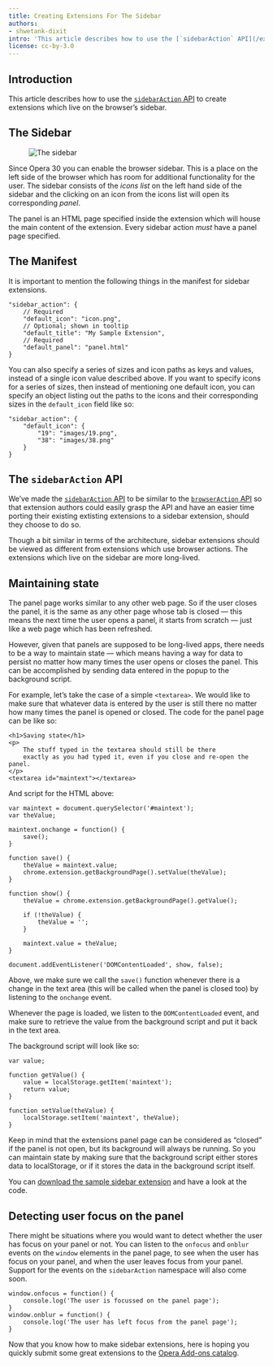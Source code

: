 ```yaml
---
title: Creating Extensions For The Sidebar
authors:
- shwetank-dixit
intro: 'This article describes how to use the [`sidebarAction` API](/extensions/sidebar-action-api/) to create extensions which live on the browser’s sidebar.'
license: cc-by-3.0
---
```


## Introduction

This article describes how to use the [`sidebarAction` API](/extensions/sidebar-action-api/) to create extensions which live on the browser’s sidebar.

## The Sidebar

<figure block="figure">
	<img elem="media" src="{{ page.id }}/scheme.png" alt="The sidebar">
</figure>

Since Opera 30 you can enable the browser sidebar. This is a place on the left side of the browser which has room for additional functionality for the user. The sidebar consists of the _icons list_ on the left hand side of the sidebar and the clicking on an icon from the icons list will open its corresponding _panel_.

The panel is an HTML page specified inside the extension which will house the main content of the extension. Every sidebar action _must_ have a panel page specified.

## The Manifest

It is important to mention the following things in the manifest for sidebar extensions.

	"sidebar_action": {
		// Required
		"default_icon": "icon.png",
		// Optional; shown in tooltip
		"default_title": "My Sample Extension",
		// Required
		"default_panel": "panel.html"
	}

You can also specify a series of sizes and icon paths as keys and values, instead of a single icon value described above. If you want to specify icons for a series of sizes, then instead of mentioning one default icon, you can specify an object listing out the paths to the icons and their corresponding sizes in the `default_icon` field like so:

	"sidebar_action": {
		"default_icon": {
			"19": "images/19.png",
			"38": "images/38.png"
		}
	}

## The `sidebarAction` API

We’ve made the [`sidebarAction` API](/extensions/sidebar-action-api/) to be similar to the [`browserAction` API](/extensions/browser-actions/) so that extension authors could easily grasp the API and have an easier time porting their existing extisting extensions to a sidebar extension, should they choose to do so.

Though a bit similar in terms of the architecture, sidebar extensions should be viewed as different from extensions which use browser actions. The extensions which live on the sidebar are more long-lived.

## Maintaining state

The panel page works similar to any other web page. So if the user closes the panel, it is the same as any other page whose tab is closed — this means the next time the user opens a panel, it starts from scratch — just like a web page which has been refreshed.

However, given that panels are supposed to be long-lived apps, there needs to be a way to maintain state — which means having a way for data to persist no matter how many times the user opens or closes the panel. This can be accomplished by sending data entered in the popup to the background script.

For example, let’s take the case of a simple `<textarea>`. We would like to make sure that whatever data is entered by the user is still there no matter how many times the panel is opened or closed. The code for the panel page can be like so:

	<h1>Saving state</h1>
	<p>
		The stuff typed in the textarea should still be there
		exactly as you had typed it, even if you close and re-open the panel.
	</p>
	<textarea id="maintext"></textarea>

And script for the HTML above:

	var maintext = document.querySelector('#maintext');
	var theValue;

	maintext.onchange = function() {
		save();
	}

	function save() {
		theValue = maintext.value;
		chrome.extension.getBackgroundPage().setValue(theValue);
	}

	function show() {
		theValue = chrome.extension.getBackgroundPage().getValue();

		if (!theValue) {
			theValue = '';
		}

		maintext.value = theValue;
	}

	document.addEventListener('DOMContentLoaded', show, false);

Above, we make sure we call the `save()` function whenever there is a change in the text area (this will be called when the panel is closed too) by listening to the `onchange` event.

Whenever the page is loaded, we listen to the `DOMContentLoaded` event, and make sure to retrieve the value from the background script and put it back in the text area.

The background script will look like so:

	var value;

	function getValue() {
		value = localStorage.getItem('maintext');
		return value;
	}

	function setValue(theValue) {
		localStorage.setItem('maintext', theValue);
	}

Keep in mind that the extensions panel page can be considered as “closed” if the panel is not open, but its background will always be running. So you can maintain state by making sure that the background script either stores data to localStorage, or if it stores the data in the background script itself.

You can [download the sample sidebar extension](/extensions/extension-samples/sidebar-maintain-state.nex) and have a look at the code.

## Detecting user focus on the panel

There might be situations where you would want to detect whether the user has focus on your panel or not. You can listen to the `onfocus` and `onblur` events on the `window` elements in the panel page, to see when the user has focus on your panel, and when the user leaves focus from your panel. Support for the events on the `sidebarAction` namespace will also come soon.

	window.onfocus = function() {
		console.log('The user is focussed on the panel page');
	}
	window.onblur = function() {
		console.log('The user has left focus from the panel page');
	}

Now that you know how to make sidebar extensions, here is hoping you quickly submit some great extensions to the [Opera Add-ons catalog](https://addons.opera.com/extensions/?tag=sidebar).
